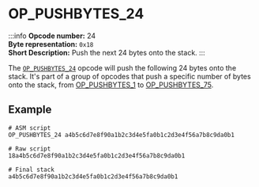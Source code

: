 # OP_PUSHBYTES_24
:::info
**Opcode number:** 24  
**Byte representation:** `0x18`  
**Short Description:** Push the next 24 bytes onto the stack. 
:::

The [`OP_PUSHBYTES_24`](./OP_PUSHBYTES_24.md) opcode will push the following 24 bytes onto the stack. It's part of a group of opcodes that push a specific number of bytes onto the stack, from [OP_PUSHBYTES_1](./OP_PUSHBYTES_1.md) to [OP_PUSHBYTES_75](./OP_PUSHBYTES_75.md).

## Example
```shell
# ASM script
OP_PUSHBYTES_24 a4b5c6d7e8f90a1b2c3d4e5fa0b1c2d3e4f56a7b8c9da0b1

# Raw script
18a4b5c6d7e8f90a1b2c3d4e5fa0b1c2d3e4f56a7b8c9da0b1

# Final stack
a4b5c6d7e8f90a1b2c3d4e5fa0b1c2d3e4f56a7b8c9da0b1
```
